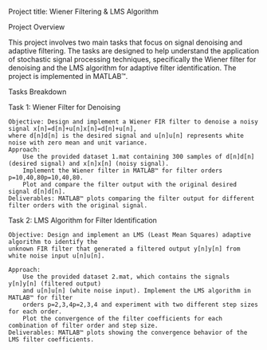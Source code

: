 Project title: Wiener Filtering & LMS Algorithm


Project Overview

This project involves two main tasks that focus on signal denoising and adaptive filtering. The tasks are designed to help understand the application of stochastic signal processing techniques, specifically the Wiener filter for denoising and the LMS algorithm for adaptive filter identification. The project is implemented in MATLAB™.

Tasks Breakdown

Task 1: Wiener Filter for Denoising

    Objective: Design and implement a Wiener FIR filter to denoise a noisy signal x[n]=d[n]+u[n]x[n]=d[n]+u[n], 
    where d[n]d[n] is the desired signal and u[n]u[n] represents white noise with zero mean and unit variance.
    Approach:
        Use the provided dataset 1.mat containing 300 samples of d[n]d[n] (desired signal) and x[n]x[n] (noisy signal).
        Implement the Wiener filter in MATLAB™ for filter orders p=10,40,80p=10,40,80.
        Plot and compare the filter output with the original desired signal d[n]d[n].
    Deliverables: MATLAB™ plots comparing the filter output for different filter orders with the original signal.

Task 2: LMS Algorithm for Filter Identification

    Objective: Design and implement an LMS (Least Mean Squares) adaptive algorithm to identify the 
    unknown FIR filter that generated a filtered output y[n]y[n] from white noise input u[n]u[n].
    
    Approach:
        Use the provided dataset 2.mat, which contains the signals y[n]y[n] (filtered output) 
        and u[n]u[n] (white noise input). Implement the LMS algorithm in MATLAB™ for filter 
        orders p=2,3,4p=2,3,4 and experiment with two different step sizes for each order.
        Plot the convergence of the filter coefficients for each combination of filter order and step size.
    Deliverables: MATLAB™ plots showing the convergence behavior of the LMS filter coefficients.
